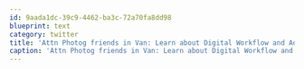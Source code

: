 ```yaml
---
id: 9aada1dc-39c9-4462-ba3c-72a70fa8dd98
blueprint: text
category: twitter
title: 'Attn Photog friends in Van: Learn about Digital Workflow and Adobe Lightroom this Thursday http://tinyurl.com/2dnpmya (via @VPWTweets)'
caption: 'Attn Photog friends in Van: Learn about Digital Workflow and Adobe Lightroom this Thursday http://tinyurl.com/2dnpmya (via @VPWTweets)'
---
```


